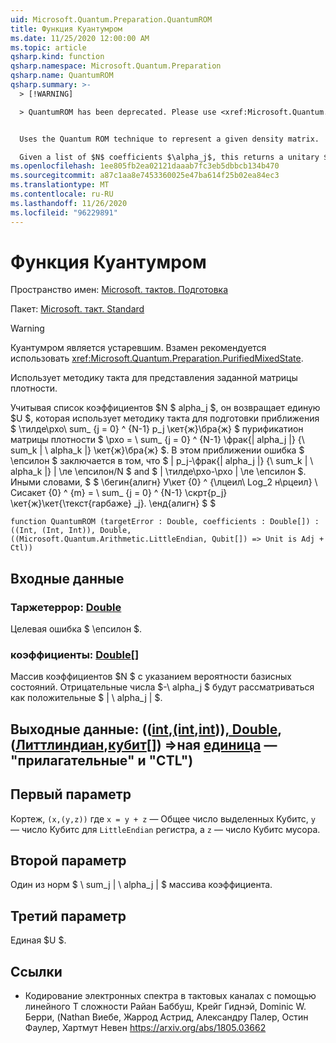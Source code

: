 ```yaml
---
uid: Microsoft.Quantum.Preparation.QuantumROM
title: Функция Куантумром
ms.date: 11/25/2020 12:00:00 AM
ms.topic: article
qsharp.kind: function
qsharp.namespace: Microsoft.Quantum.Preparation
qsharp.name: QuantumROM
qsharp.summary: >-
  > [!WARNING]

  > QuantumROM has been deprecated. Please use <xref:Microsoft.Quantum.Preparation.PurifiedMixedState> instead.


  Uses the Quantum ROM technique to represent a given density matrix.

  Given a list of $N$ coefficients $\alpha_j$, this returns a unitary $U$ that uses the Quantum-ROM technique to prepare an approximation  $\tilde\rho\sum_{j=0}^{N-1}p_j\ket{j}\bra{j}$ of the purification of the density matrix $\rho=\sum_{j=0}^{N-1}\frac{|alpha_j|}{\sum_k |\alpha_k|}\ket{j}\bra{j}$. In this approximation, the error $\epsilon$ is such that $|p_j-\frac{|alpha_j|}{\sum_k |\alpha_k|}|\le \epsilon / N$ and $\|\tilde\rho - \rho\| \le \epsilon$. In other words, $$ \begin{align} U\ket{0}^{\lceil\log_2 N\rceil}\ket{0}^{m}=\sum_{j=0}^{N-1}\sqrt{p_j} \ket{j}\ket{\text{garbage}_j}. \end{align} $$
ms.openlocfilehash: 1ee805fb2ea02121daaab7fc3eb5dbbcb134b470
ms.sourcegitcommit: a87c1aa8e7453360025e47ba614f25b02ea84ec3
ms.translationtype: MT
ms.contentlocale: ru-RU
ms.lasthandoff: 11/26/2020
ms.locfileid: "96229891"
---
```

# <a name="quantumrom-function"></a>Функция Куантумром

Пространство имен: [Microsoft. тактов. Подготовка](xref:Microsoft.Quantum.Preparation)

Пакет: [Microsoft. такт. Standard](https://nuget.org/packages/Microsoft.Quantum.Standard)


> [!WARNING]
> Куантумром является устаревшим. Взамен рекомендуется использовать <xref:Microsoft.Quantum.Preparation.PurifiedMixedState>.

Использует методику такта для представления заданной матрицы плотности.

Учитывая список коэффициентов $N $ alpha_j $, он возвращает единую $U $, которая использует методику такта для подготовки приближения $ \тилде\рхо\ sum_ {j = 0} ^ {N-1} p_j \кет{ж}\бра{ж} $ пурификатион матрицы плотности $ \рхо = \ sum_ {j = 0} ^ {N-1} \фрак{| alpha_j |} {\ sum_k | \ alpha_k |} \кет{ж}\бра{ж} $. В этом приближении ошибка $ \епсилон $ заключается в том, что $ | p_j-\фрак{| alpha_j |} {\ sum_k | \ alpha_k |} | \ле \епсилон/N $ and $ \| \тилде\рхо-\рхо \| \ле \епсилон $. Иными словами, $ $ \бегин{алигн} У\кет {0} ^ {\лцеил\ Log_2 н\рцеил} \ Сисакет {0} ^ {m} = \ sum_ {j = 0} ^ {N-1} \скрт{p_j} \кет{ж}\кет{\текст{гарбаже} _j}.
\енд{алигн} $ $

```qsharp
function QuantumROM (targetError : Double, coefficients : Double[]) : ((Int, (Int, Int)), Double, ((Microsoft.Quantum.Arithmetic.LittleEndian, Qubit[]) => Unit is Adj + Ctl))
```


## <a name="input"></a>Входные данные

### <a name="targeterror--double"></a>Таржетеррор: [Double](xref:microsoft.quantum.lang-ref.double)

Целевая ошибка $ \епсилон $.


### <a name="coefficients--double"></a>коэффициенты: [Double](xref:microsoft.quantum.lang-ref.double)[]

Массив коэффициентов $N $ с указанием вероятности базисных состояний.
Отрицательные числа $-\ alpha_j $ будут рассматриваться как положительные $ | \ alpha_j | $.



## <a name="output--intintintdoublelittleendianqubit--unit--is-adj--ctl"></a>Выходные данные: (([int](xref:microsoft.quantum.lang-ref.int),[(int](xref:microsoft.quantum.lang-ref.int),[int](xref:microsoft.quantum.lang-ref.int)))[, Double](xref:microsoft.quantum.lang-ref.double), ([Литтлиндиан](xref:Microsoft.Quantum.Arithmetic.LittleEndian),[кубит](xref:microsoft.quantum.lang-ref.qubit)[]) =>ная [единица](xref:microsoft.quantum.lang-ref.unit)  — "прилагательные" и "CTL")

## <a name="first-parameter"></a>Первый параметр

Кортеж, `(x,(y,z))` где `x = y + z` — Общее число выделенных Кубитс, `y` — число Кубитс для `LittleEndian` регистра, а `z` — число Кубитс мусора.

## <a name="second-parameter"></a>Второй параметр

Один из норм $ \ sum_j | \ alpha_j | $ массива коэффициента.

## <a name="third-parameter"></a>Третий параметр

Единая $U $.

## <a name="references"></a>Ссылки

- Кодирование электронных спектра в тактовых каналах с помощью линейного T сложности Райан Баббуш, Крейг Гиднэй, Dominic W. Берри, (Nathan Виебе, Жаррод Астрид, Александру Палер, Остин Фаулер, Хартмут Невен https://arxiv.org/abs/1805.03662